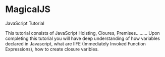 # MagicalJS
JavaScript Tutorial

This tutorial consists of JavaScript Hoisting, Cloures, Premises.........
Upon completing this tutorial you will have deep understanding of how variables declared in Javascript, what are IIFE (Immediately Invoked Function Expressions), 
how to create closure varibles.
